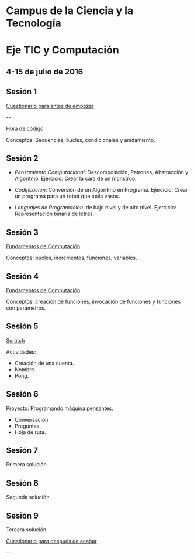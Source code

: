 # Campus de la Ciencia y la Tecnología 
# Eje TIC y Computación 

**4-15 de julio de 2016**
--
## Sesión 1
<a href="http://goo.gl/forms/fpCAgAlIH21mb38x2" target="_blank">Cuestionario para antes de empezar</a>

--

<a href="https://studio.code.org" target="_blank">Hora de código</a>

Conceptos: Secuencias, bucles, condicionales y anidamiento.

## Sesión 2

* *Pensamiento Computacional*: Descomposición, Patrones, Abstracción y Algoritmo.
    Ejercicio: Crear la cara de un monstruo.

* *Codificación*: Conversión de un Algoritmo en Programa. 
    Ejercicio: Crear un programa para un robot que apila vasos.

* *Lenguajes de Programación*: de bajo nivel y de alto nivel.
    Ejercicio: Representación binaria de letras.

## Sesión 3

<a href="http://studio.code.org/sections/ZYSWPT" target="_blank">Fundamentos de Computación</a>

Conceptos: bucles, incrementos, funciones, variables.

## Sesión 4

<a href="http://studio.code.org/sections/ZYSWPT" target="_blank">Fundamentos de Computación</a>

Conceptos: creación de funciones, invocación de funciones y funciones con parámetros.

## Sesión 5

<a href="https://scratch.mit.edu/" target="_blank">Scratch</a>

Actividades:
* Creación de una cuenta.
* Nombre.
* Pong.

## Sesión 6

Proyecto: Programando máquina pensantes.

* Conversación.
* Preguntas.
* Hoja de ruta.

## Sesión 7

Primera solución

## Sesión 8 

Segunda solución

## Sesión 9 

Tercera solución

<a href="http://goo.gl/forms/r9ueqeTKVJspsYIm1" target="_blank">Cuestionario para después de acabar</a>

--


